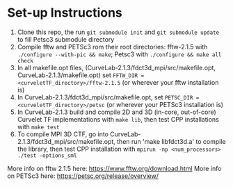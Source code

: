 # Set-up Instructions

1. Clone this repo, the run `git submodule init` and `git submodule update` to fill Petsc3 submodule directory
2. Compile fftw and PETSc3 rom their root directories: fftw-2.1.5 with `./configure --with-pic && make`; Petsc3 with `./configure && make all check`
3. In all makefile.opt files, (CurveLab-2.1.3/fdct3d_mpi/src/makefile.opt, CurveLab-2.1.3/makefile.opt) set `FFTW_DIR =  <curveletTF_directory>/fftw-2.1.5` (or wherever your fftw installation is)
4. In CurveLab-2.1.3/fdct3d_mpi/src/makefile.opt, set `PETSC_DIR =  <curveletTF_directory>/petsc` (or wherever your PETSc3 installation is)
5. In CurveLab-2.1.3 build and compile 2D and 3D (in-core, out-of-core) Curvelet TF implementations with `make lib`, then test CPP installations with `make test`
6. To compile MPI 3D CTF, go into CurveLab-2.1.3/fdct3d_mpi/src/makefile.opt, then run 'make libfdct3d.a' to compile the library, then test CPP installation with
`mpirun -np <num_processors> ./test -options_sml`

More info on fftw 2.1.5 here: https://www.fftw.org/download.html
More info on PETSc3 here: https://petsc.org/release/overview/
